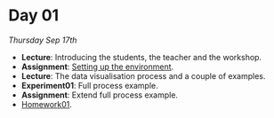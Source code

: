 # Day 01

*Thursday Sep 17th*

- **Lecture**: Introducing the students, the teacher and the workshop.
- **Assignment**: [Setting up the environment](Assignment_SettingUpTheEnvironment.md).
- **Lecture**: The data visualisation process and a couple of examples.
- **Experiment01**: Full process example.
- **Assignment**: Extend full process example.
- [Homework01](Homework01.md).